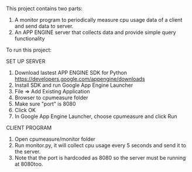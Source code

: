 This project contains two parts:
1. A monitor program to periodically measure cpu usage data of a client and send data to server.
2. An APP ENGINE server that collects data and provide simple query functionality

To run this project:

SET UP SERVER
1. Download lastest APP ENGINE SDK for Python https://developers.google.com/appengine/downloads
2. Install SDK and run Google App Engine Launcher
3. File => Add Existing Application
4. Browser to cpumeasure folder
5. Make sure "port" is 8080
6. Click OK
7. In Google App Engine Launcher, choose cpumeasure and click Run

CLIENT PROGRAM
1. Open cpumeasure/monitor folder
2. Run monitor.py, it will collect cpu usage every 5 seconds and send it to the server.
3. Note that the port is hardcoded as 8080 so the server must be running at 8080too.



